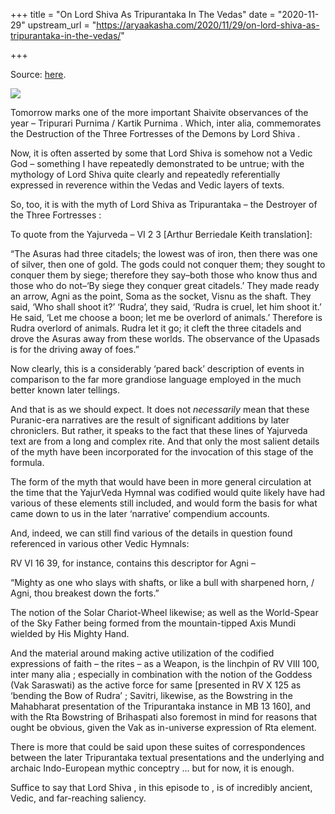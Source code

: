+++
title = "On Lord Shiva As Tripurantaka In The Vedas"
date = "2020-11-29"
upstream_url = "https://aryaakasha.com/2020/11/29/on-lord-shiva-as-tripurantaka-in-the-vedas/"

+++

Source: [here](https://aryaakasha.com/2020/11/29/on-lord-shiva-as-tripurantaka-in-the-vedas/).

![](https://aryaakasha.files.wordpress.com/2020/11/19b5c6599df4afabaeac091848c2b8dc.jpg?w=825)

Tomorrow marks one of the more important Shaivite observances of the year – Tripurari Purnima / Kartik Purnima . Which, inter alia, commemorates the Destruction of the Three Fortresses of the Demons by Lord Shiva .

Now, it is often asserted by some that Lord Shiva is somehow not a Vedic God – something I have repeatedly demonstrated to be untrue; with the mythology of Lord Shiva quite clearly and repeatedly referentially expressed in reverence within the Vedas and Vedic layers of texts.

So, too, it is with the myth of Lord Shiva as Tripurantaka – the Destroyer of the Three Fortresses :

To quote from the Yajurveda – VI 2 3 \[Arthur Berriedale Keith translation\]:

“The Asuras had three citadels; the lowest was of iron, then there was one of silver, then one of gold. The gods could not conquer them; they sought to conquer them by siege; therefore they say–both those who know thus and those who do not–‘By siege they conquer great citadels.’ They made ready an arrow, Agni as the point, Soma as the socket, Visnu as the shaft. They said, ‘Who shall shoot it?’ ‘Rudra’, they said, ‘Rudra is cruel, let him shoot it.’ He said, ‘Let me choose a boon; let me be overlord of animals.’ Therefore is Rudra overlord of animals. Rudra let it go; it cleft the three citadels and drove the Asuras away from these worlds. The observance of the Upasads is for the driving away of foes.”

Now clearly, this is a considerably ‘pared back’ description of events in comparison to the far more grandiose language employed in the much better known later tellings.

And that is as we should expect. It does not *necessarily* mean that these Puranic-era narratives are the result of significant additions by later chroniclers. But rather, it speaks to the fact that these lines of Yajurveda text are from a long and complex rite. And that only the most salient details of the myth have been incorporated for the invocation of this stage of the formula.

The form of the myth that would have been in more general circulation at the time that the YajurVeda Hymnal was codified would quite likely have had various of these elements still included, and would form the basis for what came down to us in the later ‘narrative’ compendium accounts.

And, indeed, we can still find various of the details in question found referenced in various other Vedic Hymnals:

RV VI 16 39, for instance, contains this descriptor for Agni –

“Mighty as one who slays with shafts, or like a bull with sharpened horn, / Agni, thou breakest down the forts.”

The notion of the Solar Chariot-Wheel likewise; as well as the World-Spear of the Sky Father being formed from the mountain-tipped Axis Mundi wielded by His Mighty Hand.

And the material around making active utilization of the codified expressions of faith – the rites – as a Weapon, is the linchpin of RV VIII 100, inter many alia ; especially in combination with the notion of the Goddess (Vak Saraswati) as the active force for same \[presented in RV X 125 as ‘bending the Bow of Rudra’ ; Savitri, likewise, as the Bowstring in the Mahabharat presentation of the Tripurantaka instance in MB 13 160\], and with the Rta Bowstring of Brihaspati also foremost in mind for reasons that ought be obvious, given the Vak as in-universe expression of Rta element.

There is more that could be said upon these suites of correspondences between the later Tripurantaka textual presentations and the underlying and archaic Indo-European mythic conceptry … but for now, it is enough.

Suffice to say that Lord Shiva , in this episode to , is of incredibly ancient, Vedic, and far-reaching saliency.